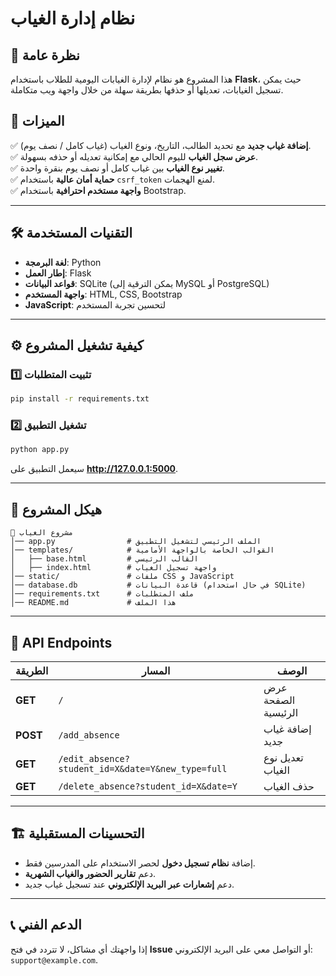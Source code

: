 # نظام إدارة الغياب

## 📌 نظرة عامة

هذا المشروع هو نظام لإدارة الغيابات اليومية للطلاب باستخدام **Flask**، حيث يمكن تسجيل الغيابات، تعديلها أو حذفها بطريقة سهلة من خلال واجهة ويب متكاملة.

## 🚀 الميزات

✅ **إضافة غياب جديد** مع تحديد الطالب، التاريخ، ونوع الغياب (غياب كامل / نصف يوم).  
✅ **عرض سجل الغياب** لليوم الحالي مع إمكانية تعديله أو حذفه بسهولة.  
✅ **تغيير نوع الغياب** بين غياب كامل أو نصف يوم بنقرة واحدة.  
✅ **حماية أمان عالية** باستخدام `csrf_token` لمنع الهجمات.  
✅ **واجهة مستخدم احترافية** باستخدام Bootstrap.

---

## 🛠️ التقنيات المستخدمة

- **لغة البرمجة**: Python  
- **إطار العمل**: Flask  
- **قواعد البيانات**: SQLite (يمكن الترقية إلى MySQL أو PostgreSQL)  
- **واجهة المستخدم**: HTML, CSS, Bootstrap  
- **JavaScript**: لتحسين تجربة المستخدم  

---

## ⚙️ كيفية تشغيل المشروع

### 1️⃣ تثبيت المتطلبات

```bash
pip install -r requirements.txt
```

### 2️⃣ تشغيل التطبيق

```bash
python app.py
```

سيعمل التطبيق على **http://127.0.0.1:5000**.

---

## 📂 هيكل المشروع
```
📁 مشروع الغياب
│── app.py                # الملف الرئيسي لتشغيل التطبيق
│── templates/            # القوالب الخاصة بالواجهة الأمامية
│   ├── base.html         # القالب الرئيسي
│   ├── index.html        # واجهة تسجيل الغياب
│── static/               # ملفات CSS و JavaScript
│── database.db           # قاعدة البيانات (في حال استخدام SQLite)
│── requirements.txt      # ملف المتطلبات
│── README.md             # هذا الملف
```

---

## 🔄 API Endpoints
| الطريقة | المسار | الوصف |
|---------|-------|-------|
| **GET** | `/` | عرض الصفحة الرئيسية |
| **POST** | `/add_absence` | إضافة غياب جديد |
| **GET** | `/edit_absence?student_id=X&date=Y&new_type=full` | تعديل نوع الغياب |
| **GET** | `/delete_absence?student_id=X&date=Y` | حذف الغياب |

---

## 🏗️ التحسينات المستقبلية
- إضافة **نظام تسجيل دخول** لحصر الاستخدام على المدرسين فقط.
- دعم **تقارير الحضور والغياب الشهرية**.
- دعم **إشعارات عبر البريد الإلكتروني** عند تسجيل غياب جديد.

---

## 📞 الدعم الفني
إذا واجهتك أي مشاكل، لا تتردد في فتح **Issue** أو التواصل معي على البريد الإلكتروني: `support@example.com`.

